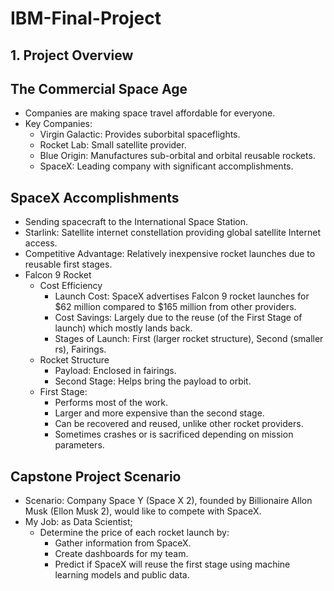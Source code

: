 # IBM-Final-Project

## 1. **Project Overview**

<h2>The Commercial Space Age</h2>

* Companies are making space travel affordable for everyone.
* Key Companies:
    * Virgin Galactic: Provides suborbital spaceflights.
    * Rocket Lab: Small satellite provider.
    * Blue Origin: Manufactures sub-orbital and orbital reusable rockets.
    * SpaceX: Leading company with significant accomplishments.

<h2>SpaceX Accomplishments</h2>

* Sending spacecraft to the International Space Station.
* Starlink: Satellite internet constellation providing global satellite Internet access.
* Competitive Advantage: Relatively inexpensive rocket launches due to reusable first stages.
* Falcon 9 Rocket
    * Cost Efficiency
        * Launch Cost: SpaceX advertises Falcon 9 rocket launches for $62 million compared to $165 million from other providers.
        * Cost Savings: Largely due to the reuse (of the First Stage of launch) which mostly lands back.
        * Stages of Launch: First (larger rocket structure), Second (smaller rs), Fairings.
    * Rocket Structure
        * Payload: Enclosed in fairings.
        * Second Stage: Helps bring the payload to orbit.
    * First Stage:
        * Performs most of the work.
        * Larger and more expensive than the second stage.
        * Can be recovered and reused, unlike other rocket providers.
        * Sometimes crashes or is sacrificed depending on mission parameters.

<h2>Capstone Project Scenario</h2>

* Scenario: Company Space Y (Space X 2), founded by Billionaire Allon Musk (Ellon Musk 2), would like to compete with SpaceX.
* My Job: as Data Scientist;
    * Determine the price of each rocket launch by:
        * Gather information from SpaceX.
        * Create dashboards for my team.
        * Predict if SpaceX will reuse the first stage using machine learning models and public data.
